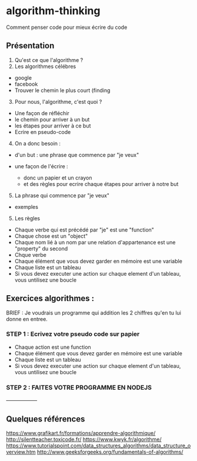 # algorithm-thinking
Comment penser code pour mieux écrire du code

## Présentation

1. Qu'est ce que l'algorithme ?
2. Les algorithmes célébres
- google
- facebook
- Trouver le chemin le plus court (finding

3. Pour nous, l'algorithme, c'est quoi ?

- Une façon de réfléchir
- le chemin pour arriver à un but
- les étapes pour arriver à ce but
- Ecrire en pseudo-code
 
4. On a donc besoin :

- d'un but : une phrase que commence par "je veux"
- une façon de l'écrire : 

  - donc un papier et un crayon 
  - et des règles pour ecrire chaque étapes pour arriver à notre but
  
5. La phrase qui commence par "je veux"

- exemples

5. Les règles

- Chaque verbe qui est précédé par "je" est une "function"
- Chaque chose est un "object"
- Chaque nom lié à un nom par une relation d'appartenance est une "property" du second
- Chque verbe 
- Chaque élément que vous devez garder en mémoire est une variable
- Chaque liste est un tableau
- Si vous devez executer une action sur chaque element d'un tableau, vous untilisez une boucle

## Exercices algorithmes :
BRIEF : Je voudrais un programme qui addition les 2 chiffres qu'en tu lui donne en entree.


### STEP 1 : Ecrivez votre pseudo code sur papier

- Chaque action est une function
- Chaque élément que vous devez garder en mémoire est une variable
- Chaque liste est un tableau
- Si vous devez executer une action sur chaque element d'un tableau, vous untilisez une boucle

### STEP 2 : FAITES VOTRE PROGRAMME EN NODEJS
——————

## Quelques références
https://www.grafikart.fr/formations/apprendre-algorithmique/
http://silentteacher.toxicode.fr/
https://www.kwyk.fr/algorithme/
https://www.tutorialspoint.com/data_structures_algorithms/data_structure_overview.htm
http://www.geeksforgeeks.org/fundamentals-of-algorithms/
